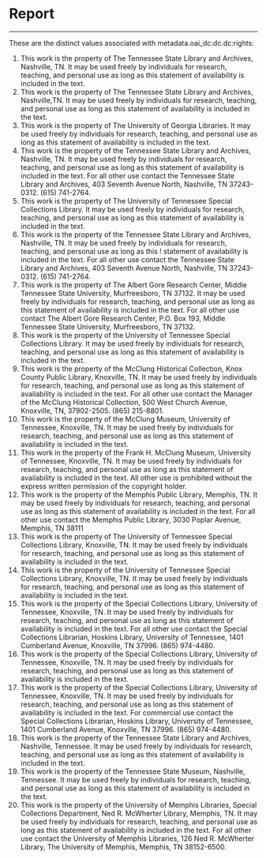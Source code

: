 # Report
---
These are the distinct values associated with metadata.oai_dc:dc.dc:rights:

1. This work is the property of The Tennessee State Library and Archives, Nashville, TN. It may be used freely by individuals for research, teaching, and personal use as long as this statement of availability is included in the text.
2. This work is the property of The Tennessee State Library and Archives, Nashville,TN. It may be used freely by individuals for research, teaching, and personal use as long as this statement of availability is included in the text.
3. This work is the property of The University of Georgia Libraries. It may be used freely by individuals for research, teaching, and personal use as long as this statement of availability is included in the text.
4. This work is the property of the Tennessee State Library and Archives, Nashville, TN. It may be used freely by individuals for research, teaching, and personal use as long as this statement of availability is included in the text. For all other use contact the Tennessee State Library and Archives, 403 Seventh Avenue North, Nashville, TN 37243-0312. (615) 741-2764.
5. This work is the property of The University of Tennessee Special Collections Library. It may be used freely by individuals for research, teaching, and personal use as long as this statement of availability is included in the text.
6. This work is the property of the Tennessee State Library and Archives, Nashville, TN. It may be used freely by individuals for research, teaching, and personal use as long as this ! statement of availability is included in the text. For all other use contact the Tennessee State Library and Archives, 403 Seventh Avenue North, Nashville, TN 37243-0312. (615) 741-2764.
7. This work is the property of The Albert Gore Research Center, Middle Tennessee State University, Murfreesboro, TN 37132. It may be used freely by individuals for research, teaching, and personal use as long as this statement of availability is included in the text. For all other use contact The Albert Gore Research Center, P.O. Box 193, Middle Tennessee State University, Murfreesboro, TN 37132.
8. This work is the property of the University of Tennessee Special Collections Library. It may be used freely by individuals for research, teaching, and personal use as long as this statement of availability is included in the text.
9. This work is the property of the McClung Historical Collection, Knox County Public Library, Knoxville, TN. It may be used freely by individuals for research, teaching, and personal use as long as this statement of availability is included in the text. For all other use contact the Manager of the McClung Historical Collection, 500 West Church Avenue, Knoxville, TN, 37902-2505. (865) 215-8801.
10. This work is the property of the McClung Museum, University of Tennessee, Knoxville, TN. It may be used freely by individuals for research, teaching, and personal use as long as this statement of availability is included in the text.
11. This work in the property of the Frank H. McClung Museum, University of Tennessee, Knoxville, TN. It may be used freely by individuals for research, teaching, and personal use as long as this statement of availability is included in the text. All other use is prohibited without the express written permission of the copyright holder.
12. This work is the property of the Memphis Public Library, Memphis, TN. It may be used freely by individuals for research, teaching, and personal use as long as this statement of availability is included in the text. For all other use contact the Memphis Public Library, 3030 Poplar Avenue, Memphis, TN 38111
13. This work is the property of The University of Tennessee Special Collections Library, Knoxville, TN. It may be used freely by individuals for research, teaching, and personal use as long as this statement of availability is included in the text.
14. This work is the property of the University of Tennessee Special Collections Library, Knoxville, TN. It may be used freely by individuals for research, teaching, and personal use as long as this statement of availability is included in the text.
15. This work is the property of the Special Collections Library, University of Tennessee, Knoxville, TN. It may be used freely by individuals for research, teaching, and personal use as long as this statement of availability is included in the text. For all other use contact the Special Collections Librarian, Hoskins Library, University of Tennessee, 1401 Cumberland Avenue, Knoxville, TN 37996. (865) 974-4480.
16. This work is the property of the Special Collections Library, University of Tennessee, Knoxville, TN. It may be used freely by individuals for research, teaching, and personal use as long as this statement of availability is included in the text.
17. This work is the property of the Special Collections Library, University of Tennessee, Knoxville, TN. It may be used freely by individuals for research, teaching, and personal use as long as this statement of availability is included in the text. For commercial use contact the Special Collections Librarian, Hoskins Library, University of Tennessee, 1401 Cumberland Avenue, Knoxville, TN 37996. (865) 974-4480.
18. This work is the property of the Tennessee State Library and Archives, Nashville, Tennessee. It may be used freely by individuals for research, teaching, and personal use as long as this statement of availability is included in the text.
19. This work is the property of the Tennessee State Museum, Nashville, Tennessee. It may be used freely by individuals for research, teaching, and personal use as long as this statement of availability is included in the text.
20. This work is the property of the University of Memphis Libraries, Special Collections Department, Ned R. McWherter Library, Memphis, TN. It may be used freely by individuals for research, teaching, and personal use as long as this statement of availability is included in the text. For all other use contact the University of Memphis Libraries, 126 Ned R. McWherter Library, The University of Memphis, Memphis, TN 38152-6500.
